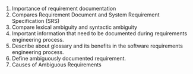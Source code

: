  1. Importance of requirement documentation
 2. Compares Requirement Document and System Requirement Specification (SRS)
 3. Compare lexical ambiguity and syntactic ambiguity
 4. Important information that need to be documented during requirements engineering process.
 5. Describe about glossary and its benefits in the software requirements engineering process.
 6. Define ambiguously documented requirement.
 7. Causes of Ambiguous Requirements

